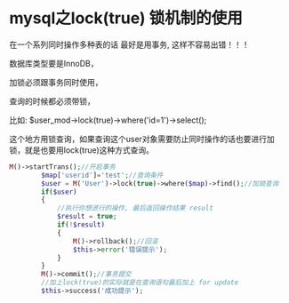 # mysql之lock(true) 锁机制的使用

在一个系列同时操作多种表的话 最好是用事务, 这样不容易出错！！！

数据库类型要是InnoDB，

加锁必须跟事务同时使用，

查询的时候都必须带锁，

比如: $user_mod->lock(true)->where('id=1')->select();

这个地方用锁查询，如果查询这个user对象需要防止同时操作的话也要进行加锁，就是也要用lock(true)这种方式查询。

```php
M()->startTrans();//开启事务
        $map['userid']='test';//查询条件
        $user = M('User')->lock(true)->where($map)->find();//加锁查询
        if($user)
        {
            //执行你想进行的操作, 最后返回操作结果 result
            $result = true;
            if(!$result)
            {
                M()->rollback();//回滚
                $this->error('错误提示');
            }
        }
        M()->commit();//事务提交
		//加上lock(true)的实际就是在查询语句最后加上 for update
        $this->success('成功提示');
```



